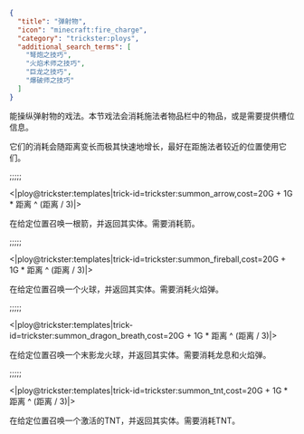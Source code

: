 ```json
{
  "title": "弹射物",
  "icon": "minecraft:fire_charge",
  "category": "trickster:ploys",
  "additional_search_terms": [
    "弩炮之技巧",
    "火焰术师之技巧",
    "巨龙之技巧",
    "爆破师之技巧"
  ]
}
```

能操纵弹射物的戏法。本节戏法会消耗施法者物品栏中的物品，或是需要提供槽位信息。


它们的消耗会随距离变长而极其快速地增长，最好在距施法者较近的位置使用它们。

;;;;;

<|ploy@trickster:templates|trick-id=trickster:summon_arrow,cost=20G + 1G * 距离 ^ (距离 / 3)|>

在给定位置召唤一根箭，并返回其实体。需要消耗箭。

;;;;;

<|ploy@trickster:templates|trick-id=trickster:summon_fireball,cost=20G + 1G * 距离 ^ (距离 / 3)|>

在给定位置召唤一个火球，并返回其实体。需要消耗火焰弹。

;;;;;

<|ploy@trickster:templates|trick-id=trickster:summon_dragon_breath,cost=20G + 1G * 距离 ^ (距离 / 3)|>

在给定位置召唤一个末影龙火球，并返回其实体。需要消耗龙息和火焰弹。

;;;;;

<|ploy@trickster:templates|trick-id=trickster:summon_tnt,cost=20G + 1G * 距离 ^ (距离 / 3)|>

在给定位置召唤一个激活的TNT，并返回其实体。需要消耗TNT。
